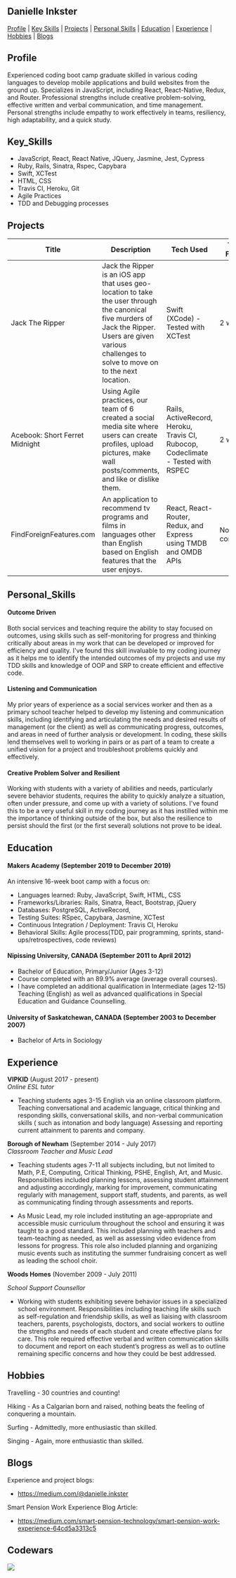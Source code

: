 ## Danielle Inkster

[Profile](#Profile) |
[Key Skills](#Key_Skills) |
[Projects](#Projects) |
[Personal Skills](#Personal_Skills) |
[Education](#Education) |
[Experience](#experience) |
[Hobbies](#hobbies) |
[Blogs](#Blogs) 

## Profile

Experienced coding boot camp graduate skilled in various coding languages to develop mobile applications and build websites from the ground up. Specializes in JavaScript, including React, React-Native, Redux, and Router. Professional strengths include creative problem-solving, effective written and verbal communication, and time management. Personal strengths include empathy to work effectively in teams, resiliency, high adaptability, and a quick study. 

## Key_Skills

- JavaScript, React, React Native, JQuery, Jasmine, Jest, Cypress
- Ruby, Rails, Sinatra, Rspec, Capybara
- Swift, XCTest
- HTML, CSS
-	Travis CI, Heroku, Git
-	Agile Practices
-	TDD and Debugging processes

## Projects

Title | Description | Tech Used | Time Frame | Link
--- | --- | --- | --- | ---
Jack The Ripper | Jack the Ripper is an iOS app that uses geo-location to take the user through the canonical five murders of Jack the Ripper. Users are given various challenges to solve to move on to the next location. |  Swift (XCode)  - Tested with XCTest | 2 weeks | [GitHub](https://github.com/DanielleInkster/Team-6-Game)
Acebook: Short Ferret Midnight | Using Agile practices, our team of 6 created a social media site where users can create profiles, upload pictures, make wall posts/comments, and like or dislike them. | Rails, ActiveRecord, Heroku, Travis CI, Rubocop, Codeclimate  - Tested with RSPEC | 2 weeks | [GitHub](https://github.com/DanielleInkster/short_ferret_midnight_acebook)
FindForeignFeatures.com | An application to recommend tv programs and films in languages other than English based on English features that the user enjoys. | React, React-Router, Redux, and Express using TMDB and OMDB APIs | No time constraint |[GitHub]( https://github.com/DanielleInkster/FindForeignFeatures)

## Personal_Skills

#### Outcome Driven

Both social services and teaching require the ability to stay focused on outcomes, using skills such as self-monitoring for progress and thinking critically about areas in my work that can be developed or improved for efficiency and quality. I've found this skill invaluable to my coding journey as it helps me to identify the intended outcomes of my projects and use my TDD skills and knowledge of OOP and SRP to create efficient and effective code.

#### Listening and Communication

My prior years of experience as a social services worker and then as a primary school teacher helped to develop my listening and communication skills, including identifying and articulating the needs and desired results of management (or the client) as well as communicating progress, outcomes, and areas in need of further analysis or development. In coding, these skills lend themselves well to working in pairs or as part of a team to create a unified vision for a project and troubleshoot problems quickly and effectively. 

#### Creative Problem Solver and Resilient

Working with students with a variety of abilities and needs, particularly severe behavior students, requires the ability to quickly analyze a situation, often under pressure, and come up with a variety of solutions. I've found this to be a very useful skill in my coding journey as it has instilled within me the importance of thinking outside of the box, but also the resilience to persist should the first (or the first several) solutions not prove to be ideal. 

## Education

#### Makers Academy (September 2019 to December 2019)

An intensive 16-week boot camp with a focus on:

- Languages learned: Ruby, JavaScript, Swift, HTML, CSS
- Frameworks/Libraries: Rails, Sinatra, React, Bootstrap, jQuery
-	Databases: PostgreSQL, ActiveRecord, 
-	Testing Suites: RSpec, Capybara, Jasmine, XCTest
-	Continuous Integration / Deployment: Travis CI, Heroku
-	Behavioral Skills: Agile process(TDD, pair programming, sprints, stand-ups/retrospectives, code reviews)

#### Nipissing University, CANADA (September 2011 to April 2012)

- Bachelor of Education, Primary/Junior (Ages 3-12)
- Course completed with an 89.9% average (average overall courses).
- I have completed an additional qualification in Intermediate (ages 12-15) Teaching (English) as well as advanced qualifications in Special Education and Guidance Counselling.

#### University of Saskatchewan, CANADA (September 2003 to December 2007)

- Bachelor of Arts in Sociology

## Experience

**VIPKID** (August 2017 - present)    
*Online ESL tutor*  
- Teaching students ages 3-15 English via an online classroom platform. Teaching conversational and academic language, critical thinking and responding skills, conversational skills, and non-verbal communication skills ( such as intonation and body language) Assessing and reporting current attainment to parents and company. 

**Borough of Newham** (September 2014 - July 2017)   
*Classroom Teacher and Music Lead*  
- Teaching students ages 7-11 all subjects including, but not limited to Math, P.E, Computing, Critical Thinking, PSHE, English, Art, and Music. Responsibilities included planning lessons, assessing student attainment and adjusting accordingly, marking for improvement, communicating regularly with management, support staff, students, and parents, as well as communicating finding through assessments and reports.

- As Music Lead, my role included instituting an age-appropriate and accessible music curriculum throughout the school and ensuring it was taught to a good standard. This included planning with teachers and team-teaching as needed, as well as assessing video evidence from lessons for progress. This role also included planning and organizing music events such as instituting the summer fundraising concert as well as leading the school choir. 

**Woods Homes** (November 2009 - July 2011)

*School Support Counsellor*
- Working with students exhibiting severe behavior issues in a specialized school environment. Responsibilities including teaching life skills such as self-regulation and friendship skills, as well as liaising with classroom teachers, parents, psychologists, doctors, and social workers to outline the strengths and needs of each student and create effective plans for care. This role required effective verbal and written communication skills to document and report on each student’s progress as well as to outline remaining specific concerns and how they could be best addressed. 


## Hobbies

Travelling - 30 countries and counting!

Hiking - As a Calgarian born and raised, nothing beats the feeling of conquering a mountain.

Surfing - Admittedly, more enthusiastic than skilled. 

Singing - Again, more enthusiastic than skilled. 

## Blogs 

Experience and project blogs:
- https://medium.com/@danielle.inkster

Smart Pension Work Experience Blog Article:

  - https://medium.com/smart-pension-technology/smart-pension-work-experience-64cd5a3313c5


## Codewars
![](https://www.codewars.com/users/DanielleInkster/badges/large)
